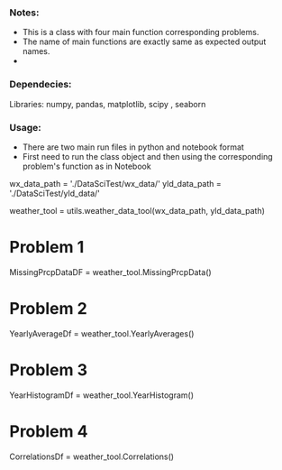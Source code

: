 ### Notes:
- This is a class with four main function corresponding problems. 
- The name of main functions are exactly same as expected output names. 
- 

### Dependecies: 
Libraries: numpy, pandas, matplotlib, scipy , seaborn 


### Usage: 
- There are two main run files in python and notebook format
- First need to run the class object and then using the corresponding problem's function as in Notebook 

wx_data_path  = './DataSciTest/wx_data/'
yld_data_path = './DataSciTest/yld_data/'

weather_tool = utils.weather_data_tool(wx_data_path, yld_data_path)

# Problem 1
MissingPrcpDataDF = weather_tool.MissingPrcpData() 

# Problem 2
YearlyAverageDf = weather_tool.YearlyAverages()  

# Problem 3
YearHistogramDf = weather_tool.YearHistogram()

# Problem 4
CorrelationsDf = weather_tool.Correlations() 
